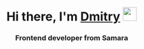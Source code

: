 <h1 align="center">Hi there, I'm <a href="https://daniilshat.ru/](https://vk.com/profunarsenal" target="_blank">Dmitry</a> 
<img src="https://github.com/blackcater/blackcater/raw/main/images/Hi.gif" height="32"/></h1>
<h3 align="center">Frontend developer from Samara</h3>
